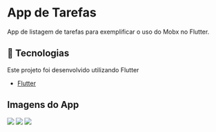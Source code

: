 # App de Tarefas
App de listagem de tarefas para exemplificar o uso do Mobx no Flutter.

## :rocket: Tecnologias

Este projeto foi desenvolvido utilizando Flutter
- [Flutter](https://flutter.dev/)

## Imagens do App

![](https://github.com/dev-vinicius/flutter_todo_mobx/blob/master/assets/Screenshot_1585678779.png)
![](https://github.com/dev-vinicius/flutter_todo_mobx/blob/master/assets/Screenshot_1585678806.png)
![](https://github.com/dev-vinicius/flutter_todo_mobx/blob/master/assets/Screenshot_1585678861.png)

